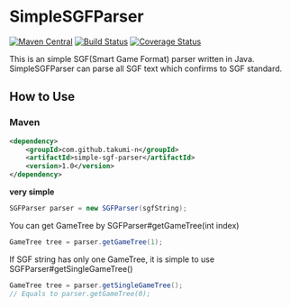 # SimpleSGFParser

[![Maven Central](https://maven-badges.herokuapp.com/maven-central/com.github.takumi-n/simple-sgf-parser/badge.svg)](https://maven-badges.herokuapp.com/maven-central/com.github.takumi-n/simple-sgf-parser)
[![Build Status](https://travis-ci.org/takumi-n/SimpleSGFParser.svg?branch=master)](https://travis-ci.org/takumi-n/SimpleSGFParser)
[![Coverage Status](https://coveralls.io/repos/github/takumi-n/SimpleSGFParser/badge.svg)](https://coveralls.io/github/takumi-n/SimpleSGFParser?branch=master)


This is an simple SGF(Smart Game Format) parser written in Java.
SimpleSGFParser can parse all SGF text which confirms to SGF standard.

## How to Use

### Maven
```xml
<dependency>
    <groupId>com.github.takumi-n</groupId>
    <artifactId>simple-sgf-parser</artifactId>
    <version>1.0</version>
</dependency>
```

**very simple**

```java
SGFParser parser = new SGFParser(sgfString);
```

You can get GameTree by SGFParser#getGameTree(int index)

```java
GameTree tree = parser.getGameTree(1);
```

If SGF string has only one GameTree, it is simple to use SGFParser#getSingleGameTree()

```java
GameTree tree = parser.getSingleGameTree();
// Equals to parser.getGameTree(0);
```
